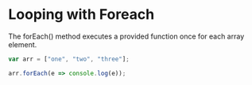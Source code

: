 # Looping with Foreach 

The forEach() method executes a provided function once for each array element. 

```javascript 
var arr = ["one", "two", "three"]; 

arr.forEach(e => console.log(e)); 
